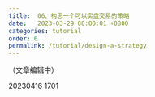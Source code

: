 ```yaml
---
title:  06、构思一个可以实盘交易的策略
date:   2023-03-29 00:00:01 +0800
categories: tutorial
order: 6
permalink: /tutorial/design-a-strategy
---
```


（文章编辑中）

20230416 1701


